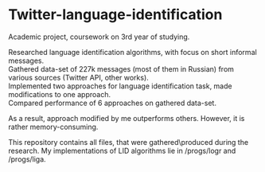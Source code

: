 # Twitter-language-identification

Academic project, coursework on 3rd year of studying.  

Researched language identification algorithms, with focus on short informal messages.   
Gathered data-set of 227k messages (most of them in Russian) from various sources (Twitter API, other works).  
Implemented two approaches for language identification task, made modifications to one approach.  
Compared performance of 6 approaches on gathered data-set.  

As a result, approach modified by me outperforms others. However, it is rather memory-consuming.  


This repository contains all files, that were gathered\produced during the research. My implementations of LID algorithms lie in /progs/logr and /progs/liga.
